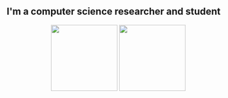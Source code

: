 ## I'm a computer science researcher and student

<p align='center'>
   <a href="https://github-readme-stats.vercel.app/api?username=inaprel3&show_icons=true&count_private=true"><img height=150 src="https://github-readme-stats.vercel.app/api?username=inaprel3&show_icons=true&count_private=true"/></a>
   <a href="https://github.com/inaprel3/github-readme-stats"><img height=150 src="https://github-readme-stats.vercel.app/api/top-langs/?username=inaprel3&layout=compact"/></a>
</p>
